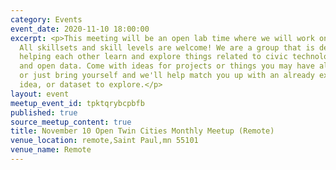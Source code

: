 ```yaml
---
category: Events
event_date: 2020-11-10 18:00:00
excerpt: <p>This meeting will be an open lab time where we will work on projects.
  All skillsets and skill levels are welcome! We are a group that is dedicated to
  helping each other learn and explore things related to civic technology, open government,
  and open data. Come with ideas for projects or things you may have already started,
  or just bring yourself and we'll help match you up with an already existing project,
  idea, or dataset to explore.</p>
layout: event
meetup_event_id: tpktqrybcpbfb
published: true
source_meetup_content: true
title: November 10 Open Twin Cities Monthly Meetup (Remote)
venue_location: remote,Saint Paul,mn 55101
venue_name: Remote
---
```

